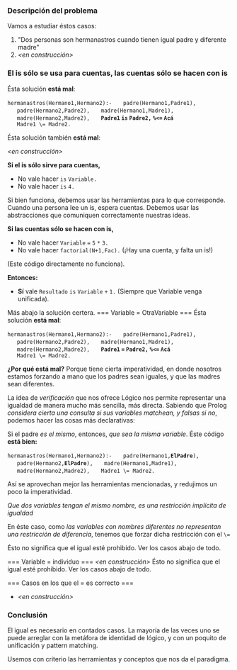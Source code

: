 ### Descripción del problema

Vamos a estudiar éstos casos:

1.  "Dos personas son hermanastros cuando tienen igual padre y diferente madre"
2.  *<en construcción>*

### El is sólo se usa para cuentas, las cuentas sólo se hacen con is

Ésta solución **está mal**:

`hermanastros(Hermano1,Hermano2):-`
`   padre(Hermano1,Padre1),`
`   padre(Hermano2,Padre2),`
`   madre(Hermano1,Madre1),`
`   madre(Hermano2,Madre2),`
`   `**`Padre1` `is` `Padre2,` `%<=` `Acá`**` `
`   Madre1 \= Madre2.`

Ésta solución también **está mal**:

*<en construcción>*

**Si el is sólo sirve para cuentas,**

-   No vale hacer <algo> `is` `Variable.`
-   No vale hacer <algo> `is` `4.`

Si bien funciona, debemos usar las herramientas para lo que corresponde. Cuando una persona lee un is, espera cuentas. Debemos usar las abstracciones que comuniquen correctamente nuestras ideas.

**Si las cuentas sólo se hacen con is,**

-   No vale hacer `Variable` `=` `5` `*` `3.`
-   No vale hacer `factorial(N+1,Fac).` (¡Hay una cuenta, y falta un is!)

(Este código directamente no funciona).

**Entonces:**

-   **Sí** vale `Resultado` `is` `Variable` `+` `1.` (Siempre que Variable venga unificada).

Más abajo la solución certera. === Variable = OtraVariable === Ésta solución **está mal**:

`hermanastros(Hermano1,Hermano2):-`
`   padre(Hermano1,Padre1),`
`   padre(Hermano2,Padre2),`
`   madre(Hermano1,Madre1),`
`   madre(Hermano2,Madre2),`
`   `**`Padre1` `=` `Padre2,` `%<=` `Acá`**` `
`   Madre1 \= Madre2.`

**¿Por qué está mal?** Porque tiene cierta imperatividad, en donde nosotros estamos forzando a mano que los padres sean iguales, y que las madres sean diferentes.

La idea de *verificación* que nos ofrece Lógico nos permite representar una igualdad de manera mucho más sencilla, más directa. Sabiendo que Prolog *considera cierta una consulta si sus variables matchean, y falsas si no*, podemos hacer las cosas más declarativas:

Si el padre *es el mismo*, entonces, *que sea la misma variable*. Éste código **está bien:**

`hermanastros(Hermano1,Hermano2):-`
`   padre(Hermano1,`**`ElPadre`**`),`
`   padre(Hermano2,`**`ElPadre`**`),`
`   madre(Hermano1,Madre1),`
`   madre(Hermano2,Madre2),`
`   Madre1 \= Madre2.`

Así se aprovechan mejor las herramientas mencionadas, y redujimos un poco la imperatividad.

*Que dos variables tengan el mismo nombre, es una restricción implícita de igualdad*

En éste caso, como *las variables con nombres diferentes no representan una restricción de diferencia*, tenemos que forzar dicha restricción con el `\=`

Ésto no significa que el igual esté prohibido. Ver los casos abajo de todo.

=== Variable = individuo === *<en construcción>* Ésto no significa que el igual esté prohibido. Ver los casos abajo de todo.

=== Casos en los que el = es correcto ===

-   *<en construcción>*

### Conclusión

El igual es necesario en contados casos. La mayoría de las veces uno se puede arreglar con la metáfora de identidad de lógico, y con un poquito de unificación y pattern matching.

Usemos con criterio las herramientas y conceptos que nos da el paradigma.
